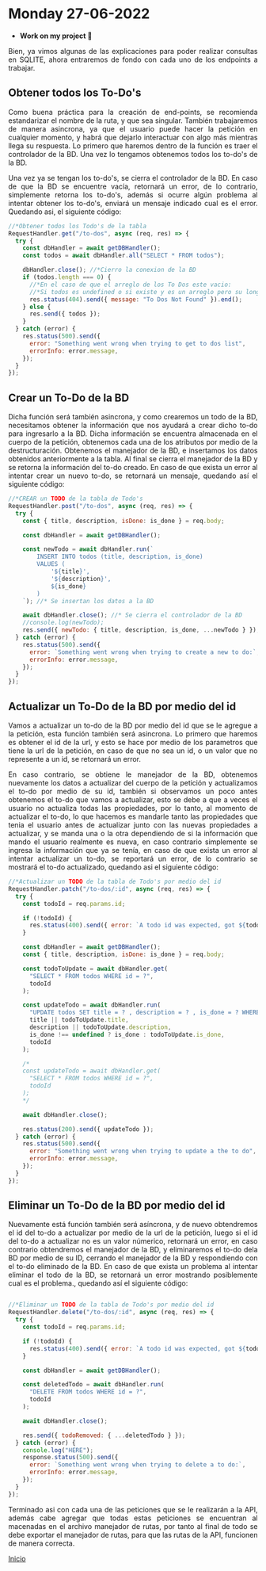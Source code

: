# Monday 27-06-2022

<ul>
  <li><strong>Work on my project 🧠</strong></li>
</ul>

<p align="justify">Bien, ya vimos algunas de las explicaciones para poder realizar consultas en SQLITE, ahora entraremos de fondo con cada uno de los endpoints a trabajar.</p>

## Obtener todos los To-Do's

<p align="justify">Como buena práctica para la creación de end-points, se recomienda estandarizar el nombre de la ruta, y que sea singular. También trabajaremos de manera asincrona, ya que el usuario puede hacer la petición en cualquier momento, y habrá que dejarlo interactuar con algo más mientras llega su respuesta. Lo primero que haremos dentro de la función es traer el controlador de la BD. Una vez lo tengamos obtenemos todos los to-do's de la BD.</p>

<p align="justify">Una vez ya se tengan los to-do's, se cierra el controlador de la BD. En caso de que la BD se encuentre vacía, retornará un error, de lo contrario, simplemente retorna los to-do's, además si ocurre algún problema al intentar obtener los to-do's, enviará un mensaje indicado cual es el error. Quedando asi, el siguiente código:</p>

```javascript
//*Obtener todos los Todo's de la tabla
RequestHandler.get("/to-dos", async (req, res) => {
  try {
    const dbHandler = await getDBHandler();
    const todos = await dbHandler.all("SELECT * FROM todos");

    dbHandler.close(); //*Cierro la conexion de la BD
    if (todos.length === 0) {
      //*En el caso de que el arreglo de los To Dos este vacio:
      //*Si todos es undefined o si existe y es un arreglo pero su longitud es 0
      res.status(404).send({ message: "To Dos Not Found" }).end();
    } else {
      res.send({ todos });
    }
  } catch (error) {
    res.status(500).send({
      error: "Something went wrong when trying to get to dos list",
      errorInfo: error.message,
    });
  }
});
```

## Crear un To-Do de la BD

<p align="justify">Dicha función será también asincrona, y como crearemos un todo de la BD, necesitamos obtener la información que nos ayudará a crear dicho to-do para ingresarlo a la BD. Dicha información se encuentra almacenada en el cuerpo de la petición, obtenemos cada una de los atributos por medio de la destructuración. Obtenemos el manejador de la BD, e insertamos los datos obtenidos anteriormente a la tabla. Al final se cierra el manejador de la BD y se retorna la información del to-do creado. En caso de que exista un error al intentar crear un nuevo to-do, se retornará un mensaje, quedando así el siguiente código:</p>

```javascript
//*CREAR un TODO de la tabla de Todo's
RequestHandler.post("/to-dos", async (req, res) => {
  try {
    const { title, description, isDone: is_done } = req.body;

    const dbHandler = await getDBHandler();

    const newTodo = await dbHandler.run(`
        INSERT INTO todos (title, description, is_done)
        VALUES (
            '${title}',
            '${description}',
            ${is_done}
        )
    `); //* Se insertan los datos a la BD

    await dbHandler.close(); //* Se cierra el controlador de la BD
    //console.log(newTodo);
    res.send({ newTodo: { title, description, is_done, ...newTodo } });
  } catch (error) {
    res.status(500).send({
      error: `Something went wrong when trying to create a new to do:`,
      errorInfo: error.message,
    });
  }
});
```

## Actualizar un To-Do de la BD por medio del id

<p align="justify">Vamos a actualizar un to-do de la BD por medio del id que se le agregue a la petición, esta función también será asincrona. Lo primero que haremos es obtener el id de la url, y esto se hace por medio de los parametros que tiene la url de la petición, en caso de que no sea un id, o un valor que no represente a un id, se retornará un error.</p>

<p align="justify">En caso contrario, se obtiene le manejador de la BD, obtenemos nuevamente los datos a actualizar del cuerpo de la petición y actualizamos el to-do por medio de su id, también si observamos un poco antes obtenemos el to-do que vamos a actualizar, esto se debe a que a veces el usuario no actualiza todas las propiedades, por lo tanto, al momento de actualizar el to-do, lo que hacemos es mandarle tanto las propiedades que tenia el usuario antes de actualizar junto con las nuevas propiedades a actualizar, y se manda una o la otra dependiendo de si la información que mando el usuario realmente es nueva, en caso contrario simplemente se ingresa la información que ya se tenía, en caso de que exista un error al intentar actualizar un to-do, se reportará un error, de lo contrario se mostrará el to-do actualizado, quedando asi el siguiente código:</p>

```javascript
//*Actualizar un TODO de la tabla de Todo's por medio del id
RequestHandler.patch("/to-dos/:id", async (req, res) => {
  try {
    const todoId = req.params.id;

    if (!todoId) {
      res.status(400).send({ error: `A todo id was expected, got ${todoId}` });
    }

    const dbHandler = await getDBHandler();
    const { title, description, isDone: is_done } = req.body;

    const todoToUpdate = await dbHandler.get(
      "SELECT * FROM todos WHERE id = ?",
      todoId
    );

    const updateTodo = await dbHandler.run(
      "UPDATE todos SET title = ? , description = ? , is_done = ? WHERE id = ?",
      title || todoToUpdate.title,
      description || todoToUpdate.description,
      is_done !== undefined ? is_done : todoToUpdate.is_done,
      todoId
    );

    /*
    const updateTodo = await dbHandler.get(
      "SELECT * FROM todos WHERE id = ?",
      todoId
    );
    */

    await dbHandler.close();

    res.status(200).send({ updateTodo });
  } catch (error) {
    res.status(500).send({
      error: "Something went wrong when trying to update a the to do",
      errorInfo: error.message,
    });
  }
});
```

## Eliminar un To-Do de la BD por medio del id

<p align="justify">Nuevamente está función también será asíncrona, y de nuevo obtendremos el id del to-do a actualizar por medio de la url de la petición, luego si el id del to-do a actualizar no es un valor númerico, retornará un error, en caso contrario obtendremos el manejador de la BD, y eliminaremos el to-do dela BD por medio de su ID, cerrando el manejador de la BD y respondiendo con el to-do eliminado de la BD. En caso de que exista un problema al intentar eliminar el todo de la BD, se retornará un error mostrando posiblemente cual es el problema., quedando así el siguiente código:</p>

```javascript

//*Eliminar un TODO de la tabla de Todo's por medio del id
RequestHandler.delete("/to-dos/:id", async (req, res) => {
  try {
    const todoId = req.params.id;

    if (!todoId) {
      res.status(400).send({ error: `A todo id was expected, got ${todoId}` });
    }

    const dbHandler = await getDBHandler();

    const deletedTodo = await dbHandler.run(
      "DELETE FROM todos WHERE id = ?",
      todoId
    );

    await dbHandler.close();

    res.send({ todoRemoved: { ...deletedTodo } });
  } catch (error) {
    console.log("HERE");
    response.status(500).send({
      error: `Something went wrong when trying to delete a to do:`,
      errorInfo: error.message,
    });
  }
});

```

<p align="justify">Terminado asi con cada una de las peticiones que se le realizarán a la API, además cabe agregar que todas estas peticiones se encuentran al macenadas en el archivo manejador de rutas, por tanto al final de todo se debe exportar el manejador de rutas, para que las rutas de la API, funcionen de manera correcta.</p>

<a href="../README.md">Inicio</a>

